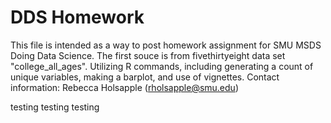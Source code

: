 # DDS Homework
This file is intended as a way to post homework assignment for SMU MSDS Doing Data Science. The first souce is from fivethirtyeight data set "college_all_ages". Utilizing R commands, including generating a count of unique variables, making a barplot, and use of vignettes.
Contact information: Rebecca Holsapple (rholsapple@smu.edu)

testing testing testing 